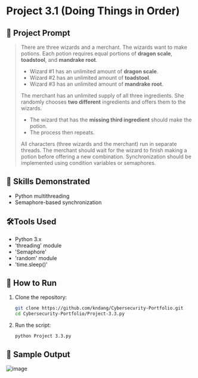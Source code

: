 # Project 3.1 (Doing Things in Order)

## 📝 Project Prompt
> There are three wizards and a merchant. The wizards want to make potions. Each potion requires equal portions of **dragon scale**, **toadstool**, and **mandrake root**.  
>
> - Wizard #1 has an unlimited amount of **dragon scale**.  
> - Wizard #2 has an unlimited amount of **toadstool**.  
> - Wizard #3 has an unlimited amount of **mandrake root**.  
>
> The merchant has an unlimited supply of all three ingredients. She randomly chooses **two different** ingredients and offers them to the wizards.  
>
> - The wizard that has the **missing third ingredient** should make the potion.
> - The process then repeats.
>
> All characters (three wizards and the merchant) run in separate threads. The merchant should wait for the wizard to finish making a potion before offering a new combination. Synchronization should be implemented using condition variables or semaphores.

## 🧠 Skills Demonstrated
- Python multithreading
- Semaphore-based synchronization

## 🛠️Tools Used
- Python 3.x
- 'threading' module
- 'Semaphore'
- 'random' module
- 'time.sleep()'

## 🔧 How to Run
1. Clone the repository:
   ```bash
   git clone https://github.com/kndang/Cybersecurity-Portfolio.git
   cd Cybersecurity-Portfolio/Project-3.3.py
2. Run the script:
   
   `python Project 3.3.py`

## 📸 Sample Output

![image](https://github.com/user-attachments/assets/b5bdf861-6d31-43cc-9264-2b2c3d6809ac)
